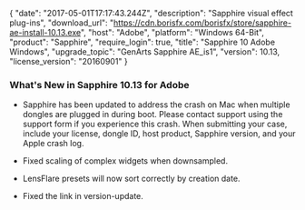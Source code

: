 {
   "date": "2017-05-01T17:17:43.244Z",
   "description": "Sapphire visual effect plug-ins",
   "download_url": "https://cdn.borisfx.com/borisfx/store/sapphire-ae-install-10.13.exe",
   "host": "Adobe",
   "platform": "Windows 64-Bit",
   "product": "Sapphire",
   "require_login": true,
   "title": "Sapphire 10 Adobe Windows",
   "upgrade_topic": "GenArts Sapphire AE_is1",
   "version": 10.13,
   "license_version": "20160901"
}

### What's New in Sapphire 10.13 for Adobe

* Sapphire has been updated to address the crash on Mac when multiple dongles are plugged in during boot.  Please contact support using the support form if you experience this crash.  When submitting your case, include your license, dongle ID, host product, Sapphire version, and your Apple crash log.

* Fixed scaling of complex widgets when downsampled.

* LensFlare presets will now sort correctly by creation date.

* Fixed the link in version-update.
